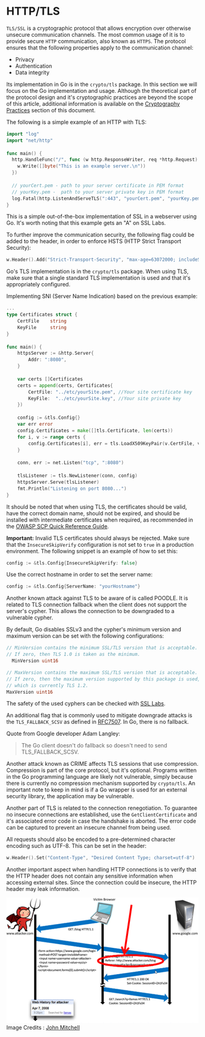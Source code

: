 HTTP/TLS
=========

`TLS/SSL` is a cryptographic protocol that allows encryption over otherwise unsecure communication channels. The most common usage of it is to provide secure `HTTP` communication, also known as `HTTPS`. The protocol ensures that the following properties apply to the communication channel:

* Privacy
* Authentication
* Data integrity

Its implementation in Go is in the `crypto/tls` package. In this section we will focus on the Go implementation and usage. Although the theoretical part of the protocol design and it's cryptographic
practices are beyond the scope of this article, additional information is available on the [Cryptography Practices][1] section of this document.

The following is a simple example of an HTTP with TLS:

```go
import "log"
import "net/http"

func main() {
  http.HandleFunc("/", func (w http.ResponseWriter, req *http.Request) {
    w.Write([]byte("This is an example server.\n"))
  })

  // yourCert.pem - path to your server certificate in PEM format
  // yourKey.pem -  path to your server private key in PEM format
  log.Fatal(http.ListenAndServeTLS(":443", "yourCert.pem", "yourKey.pem", nil))
}
```

This is a simple out-of-the-box implementation of SSL in a webserver using Go. It's worth noting that this example gets an "A" on SSL Labs.

To further improve the communication security, the following flag could be added to the header, in order to enforce HSTS (HTTP Strict Transport Security):

```go
w.Header().Add("Strict-Transport-Security", "max-age=63072000; includeSubDomains")
```

Go's TLS implementation is in the `crypto/tls` package. When using TLS, make sure that a single standard TLS implementation is used and that it's appropriately configured.

Implementing SNI (Server Name Indication) based on the previous example:

```go
...
type Certificates struct {
    CertFile    string
    KeyFile     string
}

func main() {
    httpsServer := &http.Server{
        Addr: ":8080",
    }

    var certs []Certificates
    certs = append(certs, Certificates{
        CertFile: "../etc/yourSite.pem", //Your site certificate key
        KeyFile:  "../etc/yourSite.key", //Your site private key
    })

    config := &tls.Config{}
    var err error
    config.Certificates = make([]tls.Certificate, len(certs))
    for i, v := range certs {
        config.Certificates[i], err = tls.LoadX509KeyPair(v.CertFile, v.KeyFile)
    }

    conn, err := net.Listen("tcp", ":8080")

    tlsListener := tls.NewListener(conn, config)
    httpsServer.Serve(tlsListener)
    fmt.Println("Listening on port 8080...")
}
```

It should be noted that when using TLS, the certificates should be valid, have the correct domain name, should not be expired, and should be installed with intermediate certificates when required, as recommended in the [OWASP SCP Quick Reference Guide][2].

**Important:** Invalid TLS certificates should always be rejected.
Make sure that the `InsecureSkipVerify` configuration is not set
to `true` in a production environment. The following snippet is an example of how to set this:

```go
config := &tls.Config{InsecureSkipVerify: false}
```

Use the correct hostname in order to set the server name:

```go
config := &tls.Config{ServerName: "yourHostname"}
```

Another known attack against TLS to be aware of is called POODLE. It is related to TLS connection fallback when the client does not support the server's cypher. This allows the connection to be downgraded to a vulnerable cypher.

By default, Go disables SSLv3 and the cypher's minimum version and maximum version can be set with the following configurations:

```go
// MinVersion contains the minimum SSL/TLS version that is acceptable.
// If zero, then TLS 1.0 is taken as the minimum.
  MinVersion uint16
```

```go
// MaxVersion contains the maximum SSL/TLS version that is acceptable.
// If zero, then the maximum version supported by this package is used,
// which is currently TLS 1.2.
MaxVersion uint16
```

The safety of the used cyphers can be checked with [SSL Labs][4].

An additional flag that is commonly used to mitigate downgrade attacks is the `TLS_FALLBACK_SCSV` as defined in [RFC7507][3]. In Go, there is no fallback.

Quote from Google developer Adam Langley:

> The Go client doesn't do fallback so doesn't need to send TLS_FALLBACK_SCSV.

Another attack known as CRIME affects TLS sessions that use compression. Compression is part of the core protocol, but it's optional. Programs written in the Go programming language are likely not vulnerable, simply because there is currently no compression mechanism supported by `crypto/tls`. An important
note to keep in mind is if a Go wrapper is used for an external security library, the application may be vulnerable.

Another part of TLS is related to the connection renegotiation. To guarantee no insecure connections are established, use the `GetClientCertificate` and it's associated error code in case the handshake is aborted. The error code can be captured to prevent an insecure channel from being used.

All requests should also be encoded to a pre-determined character encoding such as UTF-8. This can be set in the header:

```go
w.Header().Set("Content-Type", "Desired Content Type; charset=utf-8")
```

Another important aspect when handling HTTP connections is to verify that the HTTP header does not contain any sensitive information when accessing external sites. Since the connection could be insecure, the HTTP header may leak information.

![HTTP Header Leak](img/InsecureHeader.png)
Image Credits : [John Mitchell][5]

[1]: ../cryptography-practices/README.md
[2]: https://www.owasp.org/images/0/08/OWASP_SCP_Quick_Reference_Guide_v2.pdf
[3]: https://tools.ietf.org/html/rfc7507
[4]: https://ssllabs.com/
[5]: https://crypto.stanford.edu/cs155old/cs155-spring14/lectures/09-web-site-sec.pdf
